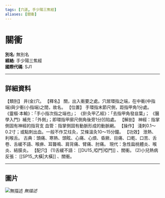 ```yaml
---
tags: [穴道, 手少陽三焦經]
aliases: [關衝]
---
```


# 關衝

**別名**: 無別名  
**經絡**: 手少陽三焦經  
**國際代碼**: SJ1  

---

## 詳細資料
【類別】
井(金)穴。
【釋名】
關，出入衝要之處。穴居環指之端，在中衝(中指端)與少衝(小指端)之間，故名。
【位置】
手環指末節尺側，距指甲角1分處。
《靈樞‧本輸》：「手小指次指之端也」；
《針灸甲乙經》：「去指甲角發韭葉」；
《醫學入門》補充：「外側」；即環指甲廓尺側角後旁1分凹陷處。
【解剖】
神經：指掌側固有神經的指背支
血管：指掌側固有動脈形成的動脈網。
【操作】
淺刺0.1～0.2寸；或點刺出血。一般不作艾炷灸，艾條溫灸10～15分鐘。
【功效】
泄熱、利喉舌。
古典：頭痛、寒熱、頭眩、心痛、心煩、昏厥、目痛、口乾、口苦、舌卷、舌緩不語、喉痹、耳聾鳴、肩背痛、臂痛、肘痛。
現代：急性扁桃體炎、喉炎、結膜炎。
【配穴】
(1)舌緩不語： [[DU15_啞門|啞門]] 、關衝。
(2)小兒熱病反張： [[SP15_大橫|大橫]] 、關衝。

---

## 圖片
![無描述](https://yibian.hopto.org/pic/shu16/327.gif)
_無描述_

